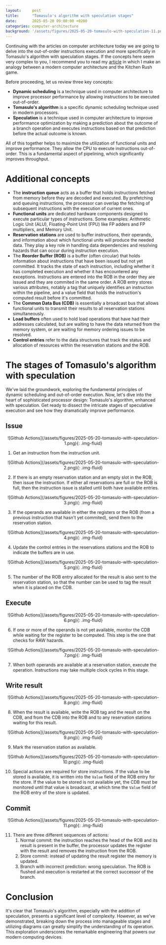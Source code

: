 ```yaml
---
layout:     post
title:      "Tomasulo's algorithm with speculation stages"
date:       2025-05-20 09:00:00 +0200
categories: computer-architecture
background: '/assets/figures/2025-05-20-tomasulo-with-speculation-11.png'
---
```


Continuing with the articles on computer architecture today we are going to delve into the out-of-order instructions execution and more specifically in Tomasulo's algorithm with speculation stages. If the concepts here seem very complex to you, I recommend you to read my [article](https://www.linkedin.com/pulse/cooking-up-computer-architecture-kitchen-rush-analogy-iker-pedrosa-ejvlf) in which I make an analogy between a modern computer architecture and the Kitchen Rush game.

Before proceeding, let us review three key concepts:

* **Dynamic scheduling** is a technique used in computer architecture to improve processor performance by allowing instructions to be executed out-of-order.
* **Tomasulo's algorithm** is a specific dynamic scheduling technique used in modern processors.
* **Speculation** is a technique used in computer architecture to improve performance optimization by making a prediction about the outcome of a branch operation and executes instructions based on that prediction before the actual outcome is known.

All of this together helps to maximize the utilization of functional units and improve performance. They allow the CPU to execute instructions out-of-order. This is a fundamental aspect of pipelining, which significantly improves throughput.

# Additional concepts

* The **instruction queue** acts as a buffer that holds instructions fetched from memory before they are decoded and executed. By prefetching and queuing instructions, the processor can overlap the fetching of subsequent instructions with the execution of current ones.
* **Functional units** are dedicated hardware components designed to execute particular types of instructions. Some examples: Arithmetic Logic Unit (ALU), Floating-Point Unit (FPU) like FP adders and FP multipliers, and Memory Unit.
* **Reservation stations** are used to buffer instructions, their operands, and information about which functional units will produce the needed data. They play a key role in handling data dependencies and resolving hazards that can occur during instruction execution.
* The **Reorder Buffer (ROB)** is a buffer (often circular) that holds information about instructions that have been issued but not yet committed. It tracks the state of each instruction, including whether it has completed execution and whether it has encountered any exceptions. Instructions are entered into the ROB in the order they are issued and they are commited in the same order. A ROB entry stores various attributes, notably a tag that uniquely identifies an instruction within the pipeline, and a value field that holds the instruction's computed result before it's committed.
* The **Common Data Bus (CDB)** is essentially a broadcast bus that allows functional units to transmit their results to all reservation stations simultaneously.
* **Load buffers** often used to hold load operations that have had their addresses calculated, but are waiting to have the data returned from the memory system, or are waiting for memory ordering issues to be resolved.
* **Control entries** refer to the data structures that track the status and allocation of resources within the reservation stations and the ROB.

# The stages of Tomasulo's algorithm with speculation

We've laid the groundwork, exploring the fundamental principles of dynamic scheduling and out-of-order execution. Now, let's dive into the heart of sophisticated processor design: Tomasulo's algorithm, enhanced with speculation. Get ready to dissect the intricate stages of speculative execution and see how they dramatically improve performance.

## Issue

<div style="text-align: center;" markdown="1">
![Github Actions](/assets/figures/2025-05-20-tomasulo-with-speculation-1.png){: .img-fluid}
</div>

1. Get an instruction from the instruction unit.

<div style="text-align: center;" markdown="1">
![Github Actions](/assets/figures/2025-05-20-tomasulo-with-speculation-2.png){: .img-fluid}
</div>

2. If there is an empty reservation station and an empty slot in the ROB, then issue the instruction. If either all reservations are full or the ROB is full, then the instruction issue is stalled until both have available entries.

<div style="text-align: center;" markdown="1">
![Github Actions](/assets/figures/2025-05-20-tomasulo-with-speculation-3.png){: .img-fluid}
</div>

3. If the operands are available in either the registers or the ROB (from a previous instruction that hasn't yet commited), send them to the reservation station.

<div style="text-align: center;" markdown="1">
![Github Actions](/assets/figures/2025-05-20-tomasulo-with-speculation-4.png){: .img-fluid}
</div>

4. Update the control entries in the reservations stations and the ROB to indicate the buffers are in use.

<div style="text-align: center;" markdown="1">
![Github Actions](/assets/figures/2025-05-20-tomasulo-with-speculation-5.png){: .img-fluid}
</div>

5. The number of the ROB entry allocated for the result is also sent to the reservation station, so that the number can be used to tag the result when it is placed on the CDB.

## Execute

<div style="text-align: center;" markdown="1">
![Github Actions](/assets/figures/2025-05-20-tomasulo-with-speculation-6.png){: .img-fluid}
</div>

6. If one or more of the operands is not yet available, monitor the CDB while waiting for the register to be computed. This step is the one that checks for RAW hazards.

<div style="text-align: center;" markdown="1">
![Github Actions](/assets/figures/2025-05-20-tomasulo-with-speculation-7.png){: .img-fluid}
</div>

7. When both operands are available at a reservation station, execute the operation. Instructions may take multiple clock cycles in this stage.

## Write result

<div style="text-align: center;" markdown="1">
![Github Actions](/assets/figures/2025-05-20-tomasulo-with-speculation-8.png){: .img-fluid}
</div>

8. When the result is available, write the ROB tag and the result on the CDB, and from the CDB into the ROB and to any reservation stations waiting for this result.

<div style="text-align: center;" markdown="1">
![Github Actions](/assets/figures/2025-05-20-tomasulo-with-speculation-9.png){: .img-fluid}
</div>

9. Mark the reservation station as available.

<div style="text-align: center;" markdown="1">
![Github Actions](/assets/figures/2025-05-20-tomasulo-with-speculation-10.png){: .img-fluid}
</div>

10. Special actions are required for store instructions. If the value to be stored is available, it is written into the `Value` field of the ROB entry for the store. If the value to be stored is not available yet, the CDB must be monitored until that value is broadcast, at which time the `Value` field of the ROB entry of the store is updated.

## Commit

<div style="text-align: center;" markdown="1">
![Github Actions](/assets/figures/2025-05-20-tomasulo-with-speculation-11.png){: .img-fluid}
</div>

11. There are three different sequences of actions:
    1. Normal commit: the instruction reaches the head of the ROB and its result is present in the buffer, the processor updates the register with the result and removes the instruction from the ROB.
    2. Store commit: instead of updating the result register the memory is updated.
    3. Branch with incorrect prediction: wrong speculation. The ROB is flushed and execution is restarted at the correct successor of the branch.

# Conclusion

It's clear that Tomasulo's algorithm, especially with the addition of speculation, presents a significant level of complexity. However, as we've demonstrated, breaking down the process into manageable stages and utilizing diagrams can greatly simplify the understanding of its operation. This exploration underscores the remarkable engineering that powers our modern computing devices.
